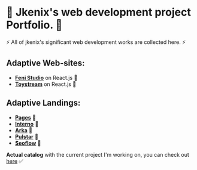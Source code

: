 # 🙌 Jkenix's web development project Portfolio. 🙌

⚡ All of jkenix's significant web development works are collected here. ⚡

## Adaptive Web-sites:

- [**Feni Studio**](https://github.com/jkenix/jkenix-project/tree/feni-website) on React.js 🔗
- [**Toystream**](https://github.com/jkenix/jkenix.github.io/tree/toystream) on React.js 🔗

## Adaptive Landings:

- [**Pages**](https://github.com/jkenix/jkenix.github.io/tree/pages-page) 🔗
- [**Interno**](https://github.com/jkenix/jkenix.github.io/tree/interno) 🔗
- [**Arka**](https://github.com/jkenix/jkenix.github.io/tree/arka) 🔗
- [**Pulstar**](https://github.com/jkenix/jkenix.github.io/tree/pulstar) 🔗
- [**Seoflow**](https://github.com/jkenix/jkenix.github.io/tree/seoflow) 🔗

**Actual catalog** with the current project I'm working on, you can check out [here](https://github.com/jkenix/jkenix-projects) ✅
